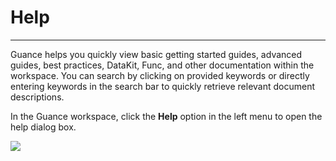 # Help
---

Guance helps you quickly view basic getting started guides, advanced guides, best practices, DataKit, Func, and other documentation within the workspace. You can search by clicking on provided keywords or directly entering keywords in the search bar to quickly retrieve relevant document descriptions.

In the Guance workspace, click the **Help** option in the left menu to open the help dialog box.

![](img/15_help_01.png)

<!-- 

Clicking on **keywords** will initiate a search.

![](img/15_help_02.png)

Clicking **Show More** displays additional keywords.

![](img/15_help_03.png)

Hovering over the help menu allows you to directly access the Guance Help Center and changelog.

![](img/15_help_04.png)
-->